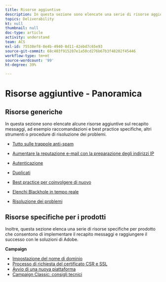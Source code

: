 ```yaml
---
title: Risorse aggiuntive
description: In questa sezione sono elencate una serie di risorse aggiuntive sul recapito messaggi.
topics: Deliverability
kt: null
thumbnail: null
doc-type: article
activity: understand
team: ACS
exl-id: 75538ef8-8e4b-4940-8d11-42ebd7c65e93
source-git-commit: 68c403f915287e1a50cd276b67b3f48202f45446
workflow-type: tm+mt
source-wordcount: '99'
ht-degree: 39%

---
```


# Risorse aggiuntive - Panoramica

## Risorse generiche

In questa sezione sono elencate alcune risorse aggiuntive sul recapito messaggi, ad esempio raccomandazioni e best practice specifiche, altri strumenti o procedure di risoluzione dei problemi.

* [Tutto sulle trappole anti-spam](../../help/additional-resources/all-about-spam-traps.md)
* [Aumentare la reputazione e-mail con la preparazione degli indirizzi IP](../../help/additional-resources/increase-reputation-with-ip-warming.md)
* [Autenticazione](../../help/additional-resources/authentication.md)
* [Duplicati](../../help/additional-resources/duplicates.md)
* [Best practice per coinvolgere di nuovo](../../help/additional-resources/re-engagement.md)
* [Elenchi Blackhole in tempo reale](../../help/additional-resources/blocklist-databases.md)
* [Risoluzione dei problemi](../../help/additional-resources/troubleshooting.md)

   <!--
    [IP Certification](../../help/additional-resources/ip-certification.md)
    [Third-party monitoring tools](../../help/additional-resources/third-party-monitoring-tools.md)-->

## Risorse specifiche per i prodotti

Inoltre, questa sezione elenca una serie di risorse specifiche per prodotto che consentono di implementare il recapito messaggi e raggiungere il successo con le soluzioni di Adobe.

**Campaign**

* [Impostazione del nome di dominio](../../help/additional-resources/ac-domain-name-setup.md)
* [Processo di richiesta del certificato CSR e SSL](../../help/additional-resources/ac-ssl-certificate-request.md)
* [Avvio di una nuova piattaforma](../../help/additional-resources/ac-starting-new-platform.md)
* [Campaign Classic: consigli tecnici](../../help/additional-resources/acc-technical-recommendations.md)
